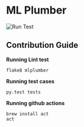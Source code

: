 # ML Plumber
![Run Test](https://github.com/ragrawal/mlplumber/workflows/Run%20Test/badge.svg)

## Contribution Guide

**Running Lint test**
```
flake8 mlplumber
```

**Running test cases**
```
py.test tests
```

**Running github actions**
```
brew install act
act
```




